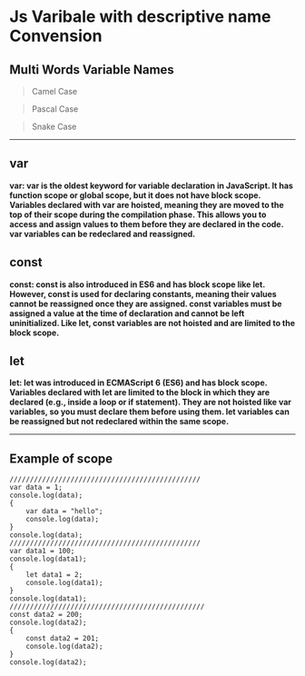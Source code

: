# Js Varibale with descriptive name Convension

## Multi Words Variable Names

> Camel Case

> Pascal Case

> Snake Case

<hr/>

## var 

**var: var is the oldest keyword for variable declaration in JavaScript. It has function scope or global scope, but it does not have block scope. Variables declared with var are hoisted, meaning they are moved to the top of their scope during the compilation phase. This allows you to access and assign values to them before they are declared in the code. var variables can be redeclared and reassigned.**


## const

**const: const is also introduced in ES6 and has block scope like let. However, const is used for declaring constants, meaning their values cannot be reassigned once they are assigned. const variables must be assigned a value at the time of declaration and cannot be left uninitialized. Like let, const variables are not hoisted and are limited to the block scope.**


## let 

**let: let was introduced in ECMAScript 6 (ES6) and has block scope. Variables declared with let are limited to the block in which they are declared (e.g., inside a loop or if statement). They are not hoisted like var variables, so you must declare them before using them. let variables can be reassigned but not redeclared within the same scope.**

<hr>

## Example of scope 

```
///////////////////////////////////////////////
var data = 1;
console.log(data);
{
    var data = "hello";
    console.log(data);
}
console.log(data);
///////////////////////////////////////////////
var data1 = 100;
console.log(data1);
{
    let data1 = 2;
    console.log(data1);
}
console.log(data1);
////////////////////////////////////////////////
const data2 = 200;
console.log(data2);
{
    const data2 = 201;
    console.log(data2);
}
console.log(data2);

```
